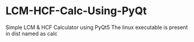 # LCM-HCF-Calc-Using-PyQt
Simple LCM & HCF Calculator using PyQt5
The linux executable is present in dist named as calc
